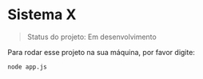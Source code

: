 <h1>Sistema X</h1>

> Status do projeto: Em desenvolvimento

Para rodar esse projeto na sua máquina, por favor digite: 

```
node app.js
```

